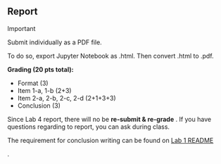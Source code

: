 ## Report 

> [!IMPORTANT]
> Submit individually as a PDF file.

To do so, export Jupyter Notebook as .html. Then convert .html to .pdf. 

**Grading (20 pts total):**  
- Format (3)  
- Item 1-a, 1-b (2+3)  
- Item 2-a, 2-b, 2-c, 2-d (2+1+3+3)
- Conclusion (3)  

Since Lab 4 report, there will no be **re-submit & re-grade** . If you have questions regarding to report, you can ask during class.

The requirement for conclusion writing can be found on [Lab 1 README](../Lab%201%20Basic%20Lab%20Skills/README.md)

.
